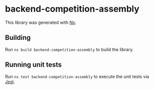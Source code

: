 # backend-competition-assembly

This library was generated with [Nx](https://nx.dev).

## Building

Run `nx build backend-competition-assembly` to build the library.

## Running unit tests

Run `nx test backend-competition-assembly` to execute the unit tests via [Jest](https://jestjs.io).
